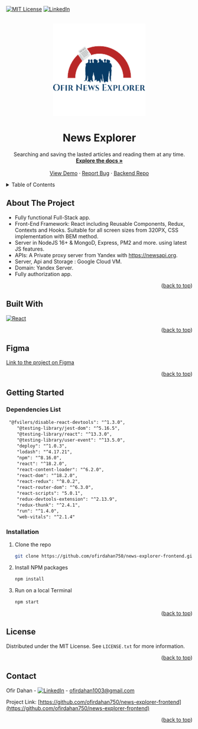 <a name="readme-top"></a>

<!-- <div align="center"> -->

[![MIT License][license-shield]][license-url]
[![LinkedIn][linkedin-shield]][linkedin-url]

<!-- </div> -->
<!-- PROJECT LOGO -->
<br />
<div align="center">
  <a href="https://github.com/ofirdahan750/news-explorer-frontend">
    <img src="src/images/ReadMe/readme-logo.png" alt="Logo" height="250px" width="250px">
  </a>

<h1 align="center">News Explorer</h1>

  <p align="center">
Searching and saving the lasted articles and reading them at any time.
    <br />
    <a href="https://github.com/ofirdahan750/news-explorer-frontend"><strong>Explore the docs »</strong></a>
    <br />
    <br />
    <a href="https://news-explorer-ofir.students.nomoredomainssbs.ru">View Demo</a>
    ·
    <a href="https://github.com/ofirdahan750/news-explorer-frontend/issues">Report Bug</a>
    ·
    <a href="https://github.com/ofirdahan750/news-explorer-api">Backend Repo</a>
  </p>
</div>

<!-- TABLE OF CONTENTS -->
<details>
  <summary>Table of Contents</summary>
  <ol>
    <li>  <a href="#about-the-project">About The Project</a> </li>
       <li> <a href="#built-with">Built With</a></li>
      <li><a href="#figma">Figma</a> </li>
      <li ><a href="#getting-started">Getting Started</a>
      <ul>
        <li><a href="#dependencies-list">Dependencies List</a></li>
        <li><a href="#installation">Installation</a></li>
      </ul></li>
    <li><a href="#license">License</a></li>
    <li><a href="#contact">Contact</a></li>
  </ol>
</details>

<!-- ABOUT THE PROJECT -->

## About The Project

- Fully functional Full-Stack app.
- Front-End Framework: React including Reusable Components, Redux, Contexts and Hooks. Suitable for all screen sizes from 320PX, CSS implementation with BEM method.
- Server in NodeJS 16+ & MongoD, Express, PM2 and more. using latest JS features.
- APIs: A Private proxy server from Yandex with https://newsapi.org.
- Server, Api and Storage : Google Cloud VM.
- Domain: Yandex Server.
- Fully authorization app.

<p align="right">(<a href="#readme-top">back to top</a>)</p>

## Built With

[![React][react.js]][react-url]

<p align="right">(<a href="#readme-top">back to top</a>)</p>

## Figma

<a href="https://www.figma.com/file/z1bxDn7eBEDlsDhnZ9dtin/Your-Final-Project?node-id=0%3A1">Link to the project on Figma</a>

<p align="right">(<a href="#readme-top">back to top</a>)</p>

<!-- GETTING STARTED -->

## Getting Started

### Dependencies List

```
 "@fvilers/disable-react-devtools": "^1.3.0",
    "@testing-library/jest-dom": "^5.16.5",
    "@testing-library/react": "^13.3.0",
    "@testing-library/user-event": "^13.5.0",
    "deploy": "^1.0.3",
    "lodash": "^4.17.21",
    "npm": "^8.16.0",
    "react": "^18.2.0",
    "react-content-loader": "^6.2.0",
    "react-dom": "^18.2.0",
    "react-redux": "^8.0.2",
    "react-router-dom": "^6.3.0",
    "react-scripts": "5.0.1",
    "redux-devtools-extension": "^2.13.9",
    "redux-thunk": "^2.4.1",
    "run": "^1.4.0",
    "web-vitals": "^2.1.4"
```

### Installation

1. Clone the repo

   ```sh
   git clone https://github.com/ofirdahan750/news-explorer-frontend.git
   ```

2. Install NPM packages

   ```sh
   npm install
   ```

3. Run on a local Terminal

   ```sh
   npm start
   ```

<p align="right">(<a href="#readme-top">back to top</a>)</p>

<!-- LICENSE -->

## License

Distributed under the MIT License. See `LICENSE.txt` for more information.

<p align="right">(<a href="#readme-top">back to top</a>)</p>

<!-- CONTACT -->

## Contact

Ofir Dahan - [![LinkedIn][linkedin-shield]][linkedin-url] - ofirdahan1003@gmail.com

Project Link: [https://github.com/ofirdahan750/news-explorer-frontend](https://github.com/ofirdahan750/news-explorer-frontend)

<p align="right">(<a href="#readme-top">back to top</a>)</p>

<!-- MARKDOWN LINKS & IMAGES -->
<!-- https://www.markdownguide.org/basic-syntax/#reference-style-links -->

[license-shield]: https://img.shields.io/github/license/ofirdahan750/news-explorer-frontend.svg?style=for-the-badge
[license-url]: https://github.com/ofirdahan750/news-explorer-frontend/blob/master/LICENSE.txt
[linkedin-shield]: https://img.shields.io/badge/-LinkedIn-black.svg?style=for-the-badge&logo=linkedin&colorB=555
[linkedin-url]: https://www.linkedin.com/in/ofir-dahan-8ba3a318a/
[react.js]: https://img.shields.io/badge/React-20232A?style=for-the-badge&logo=react&logoColor=61DAFB
[react-url]: https://reactjs.org/
